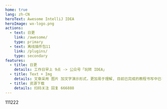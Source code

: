 ```yaml
---
home: true
lang: zh-CN
heroText: Awesome IntelliJ IDEA
heroImage: wx-logo.png
actions:
  - text: 日更
    link: /awesome/
    type: primary
  - text: 离线插件包11
    link: /plugins/
    type: secondary
features:
  - title: 日更
    details: 工作日早上 9点 -> 公众号「玩转 IDEA」
  - title: Text + Img
    details: 文章采用 图片 加文字演示形式，更加易于理解, 目前已完成的教程书写中已有 500 多张图, 总大小 200MB.    llllll
  - title: 资源下载
    details: 扫码关注 回复 666888
---
```

111222
